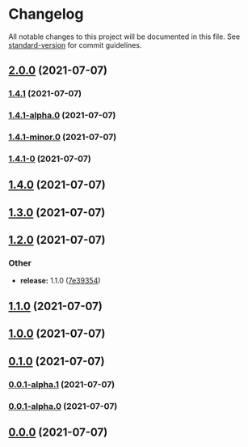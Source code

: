 # Changelog

All notable changes to this project will be documented in this file. See [standard-version](https://github.com/conventional-changelog/standard-version) for commit guidelines.

## [2.0.0](https://github.com/Riftland/vue-pet/compare/v1.4.1...v2.0.0) (2021-07-07)

### [1.4.1](https://github.com/Riftland/vue-pet/compare/v1.4.1-alpha.0...v1.4.1) (2021-07-07)

### [1.4.1-alpha.0](https://github.com/Riftland/vue-pet/compare/v1.4.1-minor.0...v1.4.1-alpha.0) (2021-07-07)

### [1.4.1-minor.0](https://github.com/Riftland/vue-pet/compare/v1.4.1-0...v1.4.1-minor.0) (2021-07-07)

### [1.4.1-0](https://github.com/Riftland/vue-pet/compare/v1.4.0...v1.4.1-0) (2021-07-07)

## [1.4.0](https://github.com/Riftland/vue-pet/compare/v1.3.0...v1.4.0) (2021-07-07)

## [1.3.0](https://github.com/Riftland/vue-pet/compare/v1.2.0...v1.3.0) (2021-07-07)

## [1.2.0](https://github.com/Riftland/vue-pet/compare/v1.0.0...v1.2.0) (2021-07-07)


### Other

* **release:** 1.1.0 ([7e39354](https://github.com/Riftland/vue-pet/commit/7e39354aba24f47745c7cd9676b80eb163bbd904))

## [1.1.0](https://github.com/Riftland/vue-pet/compare/v1.0.0...v1.1.0) (2021-07-07)

## [1.0.0](https://github.com/Riftland/vue-pet/compare/v0.1.0...v1.0.0) (2021-07-07)

## [0.1.0](https://github.com/Riftland/vue-pet/compare/v0.0.1-alpha.1...v0.1.0) (2021-07-07)

### [0.0.1-alpha.1](https://github.com/Riftland/vue-pet/compare/v0.0.1-alpha.0...v0.0.1-alpha.1) (2021-07-07)

### [0.0.1-alpha.0](https://github.com/Riftland/vue-pet/compare/v0.0.0...v0.0.1-alpha.0) (2021-07-07)

## [0.0.0](https://github.com/Riftland/vue-pet/compare/v1.1.0...v0.0.0) (2021-07-07)
